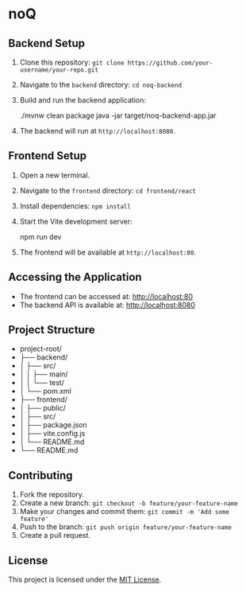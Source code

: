 # noQ

## Backend Setup

1. Clone this repository: `git clone https://github.com/your-username/your-repo.git`
2. Navigate to the `backend` directory: `cd noq-backend`
3. Build and run the backend application:

   ./mvnw clean package
   java -jar target/noq-backend-app.jar

4. The backend will run at `http://localhost:8080`.

## Frontend Setup

1. Open a new terminal.
2. Navigate to the `frontend` directory: `cd frontend/react`
3. Install dependencies: `npm install`
4. Start the Vite development server:

   npm run dev

5. The frontend will be available at `http://localhost:80`.

## Accessing the Application

- The frontend can be accessed at: [http://localhost:80](http://localhost:3000)
- The backend API is available at: [http://localhost:8080](http://localhost:8080)

## Project Structure

- project-root/
- ├── backend/
- │ ├── src/
- │ │ ├── main/
- │ │ └── test/
- │ └── pom.xml
- ├── frontend/
- │ ├── public/
- │ ├── src/
- │ ├── package.json
- │ ├── vite.config.js
- │ └── README.md
- └── README.md


## Contributing

1. Fork the repository.
2. Create a new branch: `git checkout -b feature/your-feature-name`
3. Make your changes and commit them: `git commit -m 'Add some feature'`
4. Push to the branch: `git push origin feature/your-feature-name`
5. Create a pull request.


## License

This project is licensed under the [MIT License](LICENSE).